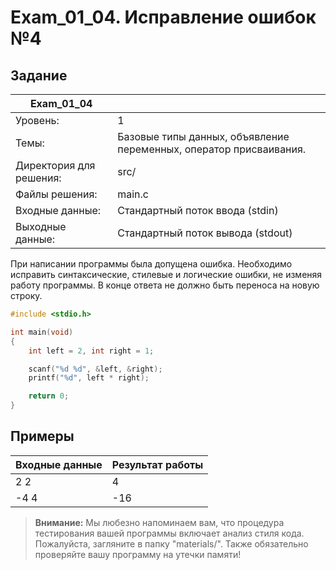 # Exam_01_04. Исправление ошибок №4 

## Задание

| Exam_01_04 | |
| ------ | ------ |
| Уровень: | 1 |
| Темы: | Базовые типы данных, объявление переменных, оператор присваивания. |
| Директория для решения: | src/ |
| Файлы решения: | main.c |
| Входные данные: | Стандартный поток ввода (stdin) |
| Выходные данные: | Стандартный поток вывода (stdout) |

При написании программы была допущена ошибка. Необходимо исправить синтаксические, стилевые и логические ошибки, не изменяя работу программы. В конце ответа не должно быть переноса на новую строку.

```c
#include <stdio.h>

int main(void)
{
	int left = 2, int right = 1;

	scanf("%d %d", &left, &right);
	printf("%d", left * right);

	return 0;
}
```

## Примеры

| Входные данные | Результат работы |
| ------ | ------ |
| 2 2 | 4 |
| -4 4 | -16 |

> **Внимание:** Мы любезно напоминаем вам, что процедура тестирования вашей программы включает анализ стиля кода. Пожалуйста, загляните в папку "materials/". Также обязательно проверяйте вашу программу на утечки памяти!
